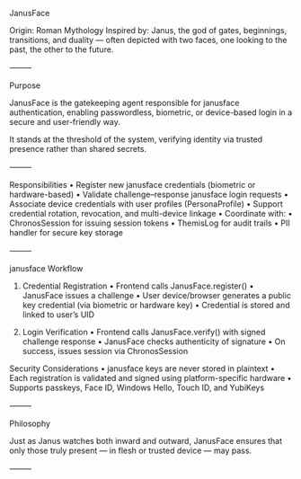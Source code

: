 JanusFace

Origin: Roman Mythology
Inspired by: Janus, the god of gates, beginnings, transitions, and duality — often depicted with two faces, one looking to the past, the other to the future.

⸻

Purpose

JanusFace is the gatekeeping agent responsible for janusface authentication, enabling passwordless, biometric, or device-based login in a secure and user-friendly way.

It stands at the threshold of the system, verifying identity via trusted presence rather than shared secrets.

⸻

Responsibilities
• Register new janusface credentials (biometric or hardware-based)
• Validate challenge–response janusface login requests
• Associate device credentials with user profiles (PersonaProfile)
• Support credential rotation, revocation, and multi-device linkage
• Coordinate with:
• ChronosSession for issuing session tokens
• ThemisLog for audit trails
• PII handler for secure key storage

⸻

janusface Workflow

1. Credential Registration
   • Frontend calls JanusFace.register()
   • JanusFace issues a challenge
   • User device/browser generates a public key credential (via biometric or hardware key)
   • Credential is stored and linked to user’s UID

2. Login Verification
   • Frontend calls JanusFace.verify() with signed challenge response
   • JanusFace checks authenticity of signature
   • On success, issues session via ChronosSession

Security Considerations
• janusface keys are never stored in plaintext
• Each registration is validated and signed using platform-specific hardware
• Supports passkeys, Face ID, Windows Hello, Touch ID, and YubiKeys

⸻

Philosophy

Just as Janus watches both inward and outward, JanusFace ensures that only those truly present — in flesh or trusted device — may pass.

⸻

